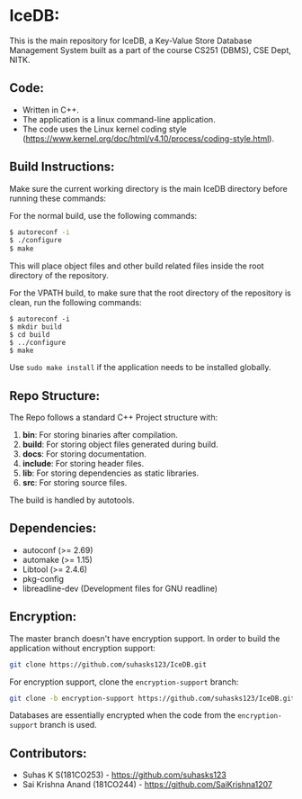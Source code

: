# IceDB:
This is the main repository for IceDB, a Key-Value Store Database Management System built as a part of the course CS251 (DBMS), CSE Dept, NITK.

## Code:
- Written in C++.
- The application is a linux command-line application.
- The code uses the Linux kernel coding style (https://www.kernel.org/doc/html/v4.10/process/coding-style.html).

## Build Instructions:
Make sure the current working directory is the main IceDB directory before running these commands:

For the normal build, use the following commands:

```bash
$ autoreconf -i
$ ./configure
$ make
```
This will place object files and other build related files inside the root directory of the repository.

For the VPATH build, to make sure that the root directory of the repository is clean, run the following commands:

```
$ autoreconf -i
$ mkdir build
$ cd build
$ ../configure
$ make
```

Use `sudo make install` if the application needs to be installed globally.

## Repo Structure:
The Repo follows a standard C++ Project structure with:
1. **bin**: For storing binaries after compilation.
2. **build**: For storing object files generated during build.
3. **docs**: For storing documentation.
4. **include**: For storing header files.
5. **lib**: For storing dependencies as static libraries.
6. **src**: For storing source files.

The build is handled by autotools.

## Dependencies:
- autoconf (>= 2.69)
- automake (>= 1.15)
- Libtool (>= 2.4.6)
- pkg-config
- libreadline-dev (Development files for GNU readline)

## Encryption:
The master branch doesn't have encryption support. In order to build the application without encryption support:
```bash
git clone https://github.com/suhasks123/IceDB.git
```

For encryption support, clone the `encryption-support` branch:
```bash
git clone -b encryption-support https://github.com/suhasks123/IceDB.git
```

Databases are essentially encrypted when the code from the `encryption-support` branch is used.

## Contributors:
- Suhas K S(181CO253) - https://github.com/suhasks123
- Sai Krishna Anand (181CO244) - https://github.com/SaiKrishna1207
